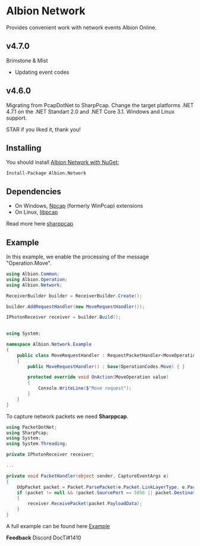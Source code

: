 # Albion Network

Provides convenient work with network events Albion Online.

## v4.7.0
Brimstone & Mist

- Updating event codes

## v4.6.0
Migrating from PcapDotNet to SharpPcap. Change the target platforms .NET 4.7.1 on the .NET Standart 2.0 and .NET Core 3.1. Windows and Linux support.

STAR if you liked it, thank you!

## Installing
You should install [Albion Network with NuGet:](https://www.nuget.org/packages/Albion.Network/)
```
Install-Package Albion.Network
```

## Dependencies
* On Windows, [Npcap](https://nmap.org/download.html) (formerly WinPcap) extensions
* On Linux, [libpcap](http://www.tcpdump.org/manpages/pcap.3pcap.html)

Read more here [sharppcap](https://github.com/chmorgan/sharppcap)

## Example
In this example, we enable the processing of the message "Operation.Move".
```c#
using Albion.Common;
using Albion.Operation;
using Albion.Network;

ReceiverBuilder builder = ReceiverBuilder.Create();

builder.AddRequestHandler(new MoveRequestHandler());

IPhotonReceiver receiver = builder.Build();
            
```

```c#
using System;

namespace Albion.Network.Example
{
    public class MoveRequestHandler : RequestPacketHandler<MoveOperation>
    {
        public MoveRequestHandler() : base(OperationCodes.Move) { }

        protected override void OnAction(MoveOperation value)
        {
            Console.WriteLine($"Move request");
        }
    }
}
```

To capture network packets we need **Sharppcap**.
```c#
using PacketDotNet;
using SharpPcap;
using System;
using System.Threading;

private IPhotonReceiver receiver;

...

private void PacketHandler(object sender, CaptureEventArgs e)
{
    UdpPacket packet = Packet.ParsePacket(e.Packet.LinkLayerType, e.Packet.Data).Extract<UdpPacket>();
    if (packet != null && (packet.SourcePort == 5056 || packet.DestinationPort == 5056))
    {
        receiver.ReceivePacket(packet.PayloadData);
    }
}
```

A full example can be found here [Example](https://github.com/DocTi/albion-network/blob/master/Albion.Network.Example/Program.cs)

**Feedback** Discord DocTi#1410 
